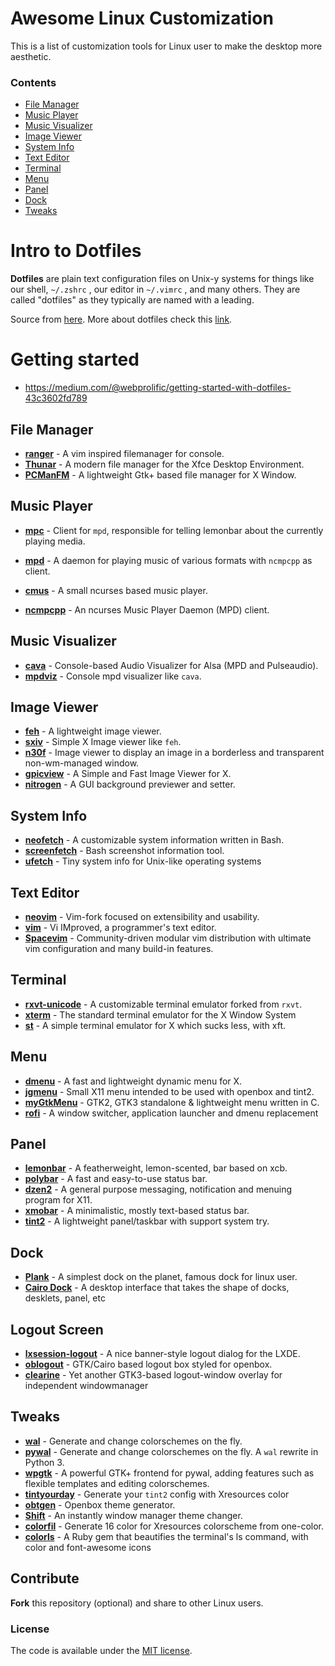 # Awesome Linux Customization 

This is a list of customization tools for Linux user to make the desktop more aesthetic.

### Contents

  - [File Manager]($file-manager)
  - [Music Player](#music-player)
  - [Music Visualizer](#music-visualizer)
  - [Image Viewer](#image-viewer)
  - [System Info](#system-info)
  - [Text Editor](#text-editor)
  - [Terminal](#terminal)
  - [Menu](#menu)
  - [Panel](#panel)
  - [Dock](#dock)
  - [Tweaks](#tweaks)


# Intro to Dotfiles

**Dotfiles** are plain text configuration files on Unix-y systems for things like our shell, `~/.zshrc` , our editor in `~/.vimrc` , and many others. They are called "dotfiles" as they typically are named with a leading.

Source from [here](https://thoughtbot.com/upcase/videos/intro-to-dotfiles).
More about dotfiles check this [link](https://dotfiles.github.io/).

# Getting started

- https://medium.com/@webprolific/getting-started-with-dotfiles-43c3602fd789

## File Manager

- [**ranger**](https://github.com/ranger/ranger) - A vim inspired filemanager for console.
- [**Thunar**](https://github.com/xfce-mirror/thunar) - A modern file manager for the Xfce Desktop Environment.
- [**PCManFM**](https://wiki.lxde.org/en/PCManFM) - A lightweight Gtk+ based file manager for X Window.

## Music Player

- [**mpc**](https://github.com/MusicPlayerDaemon/mpc) - Client for `mpd`, responsible for telling lemonbar about the currently playing media.
- [**mpd**](https://github.com/MusicPlayerDaemon/MPD) - A daemon for playing music of various formats with `ncmpcpp` as client.
- [**cmus**](https://github.com/cmus/cmus) - A small ncurses based music player.

- [**ncmpcpp**](https://github.com/arybczak/ncmpcpp) - An ncurses Music Player Daemon (MPD) client.

## Music Visualizer

- [**cava**](https://github.com/karlstav/cava) - Console-based Audio Visualizer for Alsa (MPD and Pulseaudio). 
- [**mpdviz**](https://github.com/lucy/mpdviz) - Console mpd visualizer like `cava`.

## Image Viewer
 
- [**feh**](https://github.com/derf/feh) - A lightweight image viewer.
- [**sxiv**](https://github.com/muennich/sxiv) - Simple X Image viewer like `feh`.
- [**n30f**](https://github.com/sdhand/n30f) - Image viewer to display an image in a borderless and transparent non-wm-managed window.
- [**gpicview**](https://wiki.lxde.org/en/GPicView) - A Simple and Fast Image Viewer for X.
- [**nitrogen**](https://github.com/l3ib/nitrogen) - A GUI background previewer and setter.

## System Info

- [**neofetch**](https://github.com/dylanaraps/neofetch) - A customizable system information written in Bash.
- [**screenfetch**](https://github.com/dylanaraps/neofetch) - Bash screenshot information tool.
- [**ufetch**](https://github.com/jschx/ufetch) - Tiny system info for Unix-like operating systems

## Text Editor

- [**neovim**](https://github.com/neovim/neovim) - Vim-fork focused on extensibility and usability.
- [**vim**](https://github.com/vim/vim) - Vi IMproved, a programmer's text editor.
- [**Spacevim**](https://github.com/SpaceVim/SpaceVim) - Community-driven modular vim distribution with ultimate vim configuration and many build-in features.

## Terminal

- [**rxvt-unicode**](https://github.com/exg/rxvt-unicode) - A customizable terminal emulator forked from `rxvt`.
- [**xterm**](https://wiki.archlinux.org/index.php/Xterm) - The standard terminal emulator for the X Window System
- [**st**](https://st.suckless.org/) - A simple terminal emulator for X which sucks less, with xft. 

## Menu

- [**dmenu**](https://github.com/l3pp4rd/dmenu) - A fast and lightweight dynamic menu for X.
- [**jgmenu**](https://github.com/johanmalm/jgmenu) - Small X11 menu intended to be used with openbox and tint2.
- [**myGtkMenu**](https://sites.google.com/site/jvinla/mygtkmenu) - GTK2, GTK3 standalone & lightweight menu written in C.
- [**rofi**](https://github.com/DaveDavenport/rofi) - A window switcher, application launcher and dmenu replacement

## Panel

- [**lemonbar**](https://github.com/LemonBoy/bar) - A featherweight, lemon-scented, bar based on xcb.
- [**polybar**](https://github.com/jaagr/polybar) - A fast and easy-to-use status bar.
- [**dzen2**](https://wiki.archlinux.org/index.php/Dzen) - A general purpose messaging, notification and menuing program for X11. 
- [**xmobar**](https://github.com/jaor/xmobar) - A minimalistic, mostly text-based status bar.
- [**tint2**](https://gitlab.com/o9000/tint2) - A lightweight panel/taskbar with support system try.

## Dock

- [**Plank**](https://wiki.archlinux.org/index.php/Plank) - A simplest dock on the planet, famous dock for linux user.
- [**Cairo Dock**](http://glx-dock.org/) - A desktop interface that takes the shape of docks, desklets, panel, etc

## Logout Screen

- [**lxsession-logout**](https://wiki.lxde.org/en/LXSession) - A nice banner-style logout dialog for the LXDE.
- [**oblogout**](https://wiki.archlinux.org/index.php/Oblogout) - GTK/Cairo based logout box styled for openbox.
- [**clearine**](https://github.com/yuune/clearine) - Yet another GTK3-based logout-window overlay for independent windowmanager 

## Tweaks

- [**wal**](https://github.com/dylanaraps/wal) - Generate and change colorschemes on the fly.
- [**pywal**](https://github.com/dylanaraps/pywal) - Generate and change colorschemes on the fly. A `wal` rewrite in Python 3.  
- [**wpgtk**](https://github.com/deviantfero/wpgtk) - A powerful GTK+ frontend for pywal, adding features such as flexible templates and editing colorschemes.
- [**tintyourday**](https://github.com/yuune/tintyourday) - Generate your `tint2` config with Xresources color 
- [**obtgen**](https://github.com/fikriomar16/obtgen) - Openbox theme generator.
- [**Shift**](https://github.com/noirecat/Shift ) - An instantly window manager theme changer.
- [**colorfil**](https://github.com/yuune/colorfil) - Generate 16 color for Xresources colorscheme from one-color.
- [**colorls**](https://github.com/athityakumar/colorls) - A Ruby gem that beautifies the terminal's ls command, with color and font-awesome icons

## Contribute

**Fork** this repository (optional) and share to other Linux users.

### License

The code is available under the [MIT license](LICENSE).
